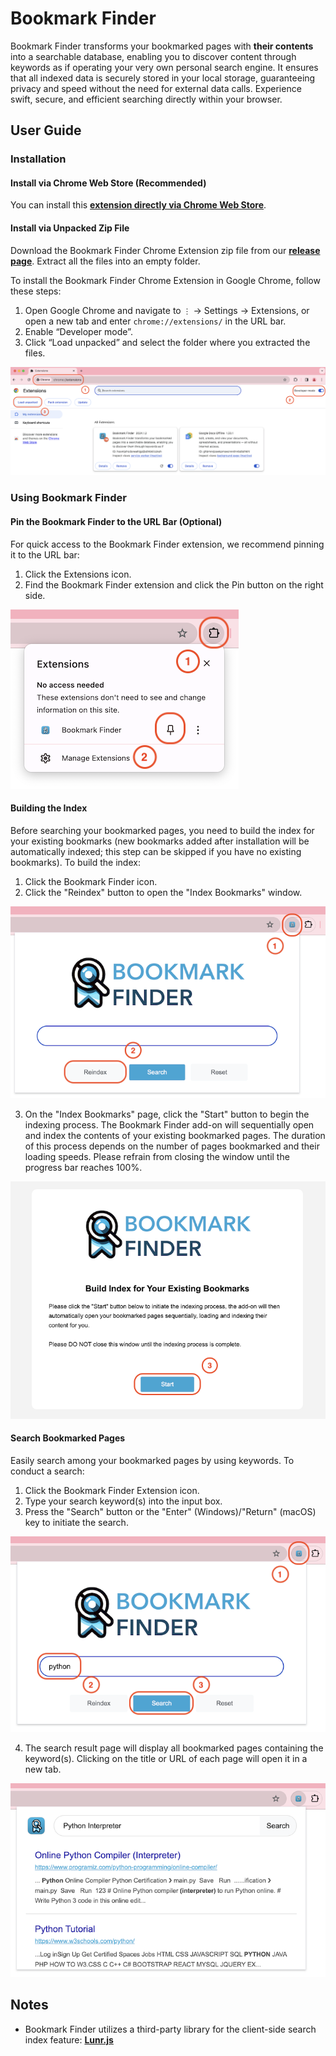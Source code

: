 # Bookmark Finder

Bookmark Finder transforms your bookmarked pages with **their contents** into a searchable database, enabling you to discover content through keywords as if operating your very own personal search engine. It ensures that all indexed data is securely stored in your local storage, guaranteeing privacy and speed without the need for external data calls. Experience swift, secure, and efficient searching directly within your browser.

## User Guide

### Installation

#### Install via Chrome Web Store (Recommended)
You can install this [**extension directly via Chrome Web Store**](https://chromewebstore.google.com/detail/bookmark-finder/afnalmifnoilklcknoaaeomnnikainpj?hl=en-US&utm_source=ext_sidebar).

#### Install via Unpacked Zip File
Download the Bookmark Finder Chrome Extension zip file from our [**release page**](https://github.com/Xiaohan-Tian/bookmark-finder/releases). Extract all the files into an empty folder.

To install the Bookmark Finder Chrome Extension in Google Chrome, follow these steps:
1. Open Google Chrome and navigate to `⋮` -> Settings -> Extensions, or open a new tab and enter `chrome://extensions/` in the URL bar.
2. Enable “Developer mode”.
3. Click “Load unpacked” and select the folder where you extracted the files.

![Install via Unpacked Zip](res/01-install-via-unpacked-zip.png?raw=true "Install via Unpacked Zip")

### Using Bookmark Finder

#### Pin the Bookmark Finder to the URL Bar (Optional)
For quick access to the Bookmark Finder extension, we recommend pinning it to the URL bar:
1. Click the Extensions icon.
2. Find the Bookmark Finder extension and click the Pin button on the right side.

![Pin the Extension](res/02-pin.png?raw=true "Pin the Extension")

#### Building the Index
Before searching your bookmarked pages, you need to build the index for your existing bookmarks (new bookmarks added after installation will be automatically indexed; this step can be skipped if you have no existing bookmarks). To build the index:
1. Click the Bookmark Finder icon.
2. Click the "Reindex" button to open the "Index Bookmarks" window.

![Open Reindex Window](res/03-reindex-1.png?raw=true "Open Reindex Window")

3. On the "Index Bookmarks" page, click the "Start" button to begin the indexing process. The Bookmark Finder add-on will sequentially open and index the contents of your existing bookmarked pages. The duration of this process depends on the number of pages bookmarked and their loading speeds. Please refrain from closing the window until the progress bar reaches 100%.

![Index bookmarked pages](res/03-reindex-2.png?raw=true "Index bookmarked pages")

#### Search Bookmarked Pages
Easily search among your bookmarked pages by using keywords. To conduct a search:
1. Click the Bookmark Finder Extension icon.
2. Type your search keyword(s) into the input box.
3. Press the "Search" button or the "Enter" (Windows)/"Return" (macOS) key to initiate the search.

![Search](res/04-search-1.png?raw=true "Search")

4. The search result page will display all bookmarked pages containing the keyword(s). Clicking on the title or URL of each page will open it in a new tab.

![Search](res/04-search-2.png?raw=true "Search")

## Notes

- Bookmark Finder utilizes a third-party library for the client-side search index feature: [**Lunr.js**](https://github.com/olivernn/lunr.js)
